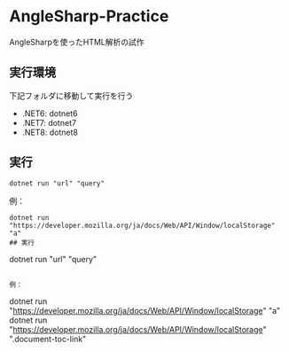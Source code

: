 # AngleSharp-Practice
AngleSharpを使ったHTML解析の試作

## 実行環境
下記フォルダに移動して実行を行う
* .NET6: dotnet6
* .NET7: dotnet7
* .NET8: dotnet8

## 実行
```
dotnet run "url" "query"
```

例：
```
dotnet run "https://developer.mozilla.org/ja/docs/Web/API/Window/localStorage" "a"
## 実行
```
dotnet run "url" "query"
```

例：
```
dotnet run "https://developer.mozilla.org/ja/docs/Web/API/Window/localStorage" "a"
dotnet run "https://developer.mozilla.org/ja/docs/Web/API/Window/localStorage" ".document-toc-link"
```